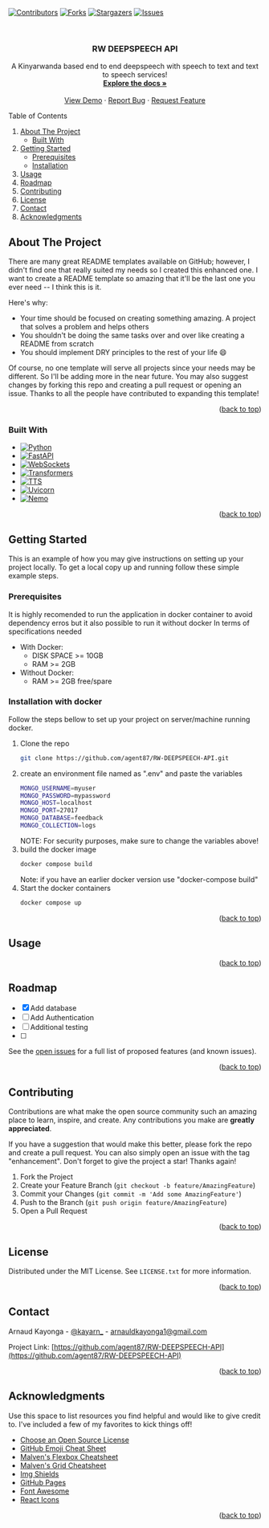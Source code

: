 <!-- Improved compatibility of back to top link: See: https://github.com/othneildrew/Best-README-Template/pull/73 -->
<a name="readme-top"></a>
<!--
*** Thanks for checking out the Best-README-Template. If you have a suggestion
*** that would make this better, please fork the repo and create a pull request
*** or simply open an issue with the tag "enhancement".
*** Don't forget to give the project  a star!
*** Thanks again! Now go create something AMAZING! :D
-->



<!-- PROJECT SHIELDS  -->
<!--
*** I'm using markdown "reference style" links for readability.
*** Reference links are enclosed in brackets [ ] instead of parentheses ( ).
*** See the bottom of this document for the declaration of the reference variables
*** for contributors-url, forks-url, etc. This is an optional, concise syntax you may use.
*** https://www.markdownguide.org/basic-syntax/#reference-style-links
-->
[![Contributors][contributors-shield]][contributors-url]
[![Forks][forks-shield]][forks-url]
[![Stargazers][stars-shield]][stars-url]
[![Issues][issues-shield]][issues-url]



<!-- PROJECT LOGO -->
<br />
<div align="center">
  <a href="https://github.com/agent87/RW-DEEPSPEECH-API">
  </a>

  <h3 align="center">RW DEEPSPEECH API</h3>

  <p align="center">
    A Kinyarwanda based end to end deepspeech with speech to text and text to speech services!
    <br />
    <a href="https://github.com/agent87/RW-DEEPSPEECH-API"><strong>Explore the docs »</strong></a>
    <br />
    <br />
    <a href="https://github.com/agent87/RW-DEEPSPEECH-API">View Demo</a>
    ·
    <a href="https://github.com/agent87/RW-DEEPSPEECH-API/issues">Report Bug</a>
    ·
    <a href="https://github.com/agent87/RW-DEEPSPEECH-API/issues">Request Feature</a>
  </p>
</div>



<!-- TABLE OF CONTENTS -->

  <summary>Table of Contents</summary>
  <ol>
    <li>
      <a href="#about-the-project">About The Project</a>
      <ul>
        <li><a href="#built-with">Built With</a></li>
      </ul>
    </li>
    <li>
      <a href="#getting-started">Getting Started</a>
      <ul>
        <li><a href="#prerequisites">Prerequisites</a></li>
        <li><a href="#installation">Installation</a></li>
      </ul>
    </li>
    <li><a href="#usage">Usage</a></li>
    <li><a href="#roadmap">Roadmap</a></li>
    <li><a href="#contributing">Contributing</a></li>
    <li><a href="#license">License</a></li>
    <li><a href="#contact">Contact</a></li>
    <li><a href="#acknowledgments">Acknowledgments</a></li>
  </ol>




<!-- ABOUT THE PROJECT -->
## About The Project


There are many great README templates available on GitHub; however, I didn't find one that really suited my needs so I created this enhanced one. I want to create a README template so amazing that it'll be the last one you ever need -- I think this is it.

Here's why:
* Your time should be focused on creating something amazing. A project that solves a problem and helps others
* You shouldn't be doing the same tasks over and over like creating a README from scratch
* You should implement DRY principles to the rest of your life :smile:

Of course, no one template will serve all projects since your needs may be different. So I'll be adding more in the near future. You may also suggest changes by forking this repo and creating a pull request or opening an issue. Thanks to all the people have contributed to expanding this template!



<p align="right">(<a href="#readme-top">back to top</a>)</p>



### Built With

* [![Python](https://img.shields.io/badge/Python-3776AB?style=for-the-badge&logo=python&logoColor=white)](https://www.python.org/)
* [![FastAPI](https://img.shields.io/badge/FastAPI-005571?style=for-the-badge&logo=fastapi&logoColor=white)](https://fastapi.tiangolo.com/)
* [![WebSockets](https://img.shields.io/badge/WebSockets-4DC0B5?style=for-the-badge&logo=websocket&logoColor=white)](https://en.wikipedia.org/wiki/WebSocket)
* [![Transformers](https://img.shields.io/badge/Transformers-FFA100?style=for-the-badge&logo=huggingface&logoColor=white)](https://huggingface.co/transformers/)
* [![TTS](https://img.shields.io/badge/TTS-000000?style=for-the-badge&logo=readthedocs&logoColor=white)](https://tts.readthedocs.io/en/latest/index.html)
* [![Uvicorn](https://img.shields.io/badge/Uvicorn-3F3F3F?style=for-the-badge&logo=fastapi&logoColor=white)](https://www.uvicorn.org/)
* [![Nemo](https://img.shields.io/badge/Nemo-2590F7?style=for-the-badge&logo=apachenemo&logoColor=white)](https://github.com/nvidia/nemo)


<p align="right">(<a href="#readme-top">back to top</a>)</p>



<!-- GETTING STARTED -->
## Getting Started

This is an example of how you may give instructions on setting up your project locally.
To get a local copy up and running follow these simple example steps.

### Prerequisites

It is highly recomended to run the application in docker container to avoid dependency erros but it also possible to run it without docker
In terms of specifications needed

* With Docker:
    - DISK SPACE >= 10GB
    - RAM >= 2GB
* Without Docker:
    - RAM >= 2GB free/spare


### Installation with docker

Follow the steps bellow to set up your project on server/machine running docker.


1. Clone the repo
   ```sh
   git clone https://github.com/agent87/RW-DEEPSPEECH-API.git
   ```
2. create an environment file named as ".env" and paste the variables
    ```sh
    MONGO_USERNAME=myuser
    MONGO_PASSWORD=mypassword
    MONGO_HOST=localhost
    MONGO_PORT=27017
    MONGO_DATABASE=feedback
    MONGO_COLLECTION=logs
    ```
    NOTE: For security purposes, make sure to change the variables above!
3. build the docker image
   ```sh
   docker compose build
   ```
   Note: if you have an earlier docker version use "docker-compose build"
4. Start the docker containers
   ```sh
   docker compose up
   ```

<p align="right">(<a href="#readme-top">back to top</a>)</p>



<!-- USAGE EXAMPLES -->
## Usage



<p align="right">(<a href="#readme-top">back to top</a>)</p>



<!-- ROADMAP -->
## Roadmap

- [x] Add database
- [ ] Add Authentication
- [ ] Additional testing
- [ ] 

See the [open issues](https://github.com/othneildrew/Best-README-Template/issues) for a full list of proposed features (and known issues).

<p align="right">(<a href="#readme-top">back to top</a>)</p>



<!-- CONTRIBUTING -->
## Contributing

Contributions are what make the open source community such an amazing place to learn, inspire, and create. Any contributions you make are **greatly appreciated**.

If you have a suggestion that would make this better, please fork the repo and create a pull request. You can also simply open an issue with the tag "enhancement".
Don't forget to give the project a star! Thanks again!

1. Fork the Project
2. Create your Feature Branch (`git checkout -b feature/AmazingFeature`)
3. Commit your Changes (`git commit -m 'Add some AmazingFeature'`)
4. Push to the Branch (`git push origin feature/AmazingFeature`)
5. Open a Pull Request

<p align="right">(<a href="#readme-top">back to top</a>)</p>



<!-- LICENSE -->
## License

Distributed under the MIT License. See `LICENSE.txt` for more information.

<p align="right">(<a href="#readme-top">back to top</a>)</p>



<!-- CONTACT -->
## Contact

Arnaud Kayonga - [@kayarn_](https://twitter.com/kayarn) - arnauldkayonga1@gmail.com

Project Link: [https://github.com/agent87/RW-DEEPSPEECH-API](https://github.com/agent87/RW-DEEPSPEECH-API)

<p align="right">(<a href="#readme-top">back to top</a>)</p>



<!-- ACKNOWLEDGMENTS -->
## Acknowledgments

Use this space to list resources you find helpful and would like to give credit to. I've included a few of my favorites to kick things off!

* [Choose an Open Source License](https://choosealicense.com)
* [GitHub Emoji Cheat Sheet](https://www.webpagefx.com/tools/emoji-cheat-sheet)
* [Malven's Flexbox Cheatsheet](https://flexbox.malven.co/)
* [Malven's Grid Cheatsheet](https://grid.malven.co/)
* [Img Shields](https://shields.io)
* [GitHub Pages](https://pages.github.com)
* [Font Awesome](https://fontawesome.com)
* [React Icons](https://react-icons.github.io/react-icons/search)

<p align="right">(<a href="#readme-top">back to top</a>)</p>



<!-- MARKDOWN LINKS & IMAGES -->
<!-- https://www.markdownguide.org/basic-syntax/#reference-style-links -->
[contributors-shield]: https://img.shields.io/github/contributors/agent87/RW-DEEPSPEECH-API
[contributors-url]: https://github.com/agent87/RW-DEEPSPEECH-API/graphs/contributors
[forks-shield]: https://img.shields.io/github/forks/agent87/RW-DEEPSPEECH-API
[forks-url]: agent87/RW-DEEPSPEECH-API
[stars-shield]: https://img.shields.io/github/stars/agent87/RW-DEEPSPEECH-API
[stars-url]: agent87/RW-DEEPSPEECH-API
[issues-shield]: https://img.shields.io/github/issues/agent87/RW-DEEPSPEECH-API
[issues-url]: https://github.com/agent87/RW-DEEPSPEECH-API/issues

[Python.py]: https://img.shields.io/badge/python-000000?style=for-the-badge&logo=pythondotpy&logoColor=white
[Python-url]: https://python.com/

[FastAPI.py]: https://img.shields.io/badge/FastAPI-005571?style=for-the-badge&logo=fastapi&logoColor=white
[FastAPI-url]: https://fastapi.tiangolo.com/

[Nemo.py]: https://img.shields.io/badge/Nemo-0077B5?style=for-the-badge&logo=Nemo&logoColor=white
[Nemo-url]: https://nemo.apache.org/

[Websocket.py]: https://img.shields.io/badge/Websocket-000000?style=for-the-badge&logo=websocket&logoColor=white
[Websocket-url]: https://websocket.org/

